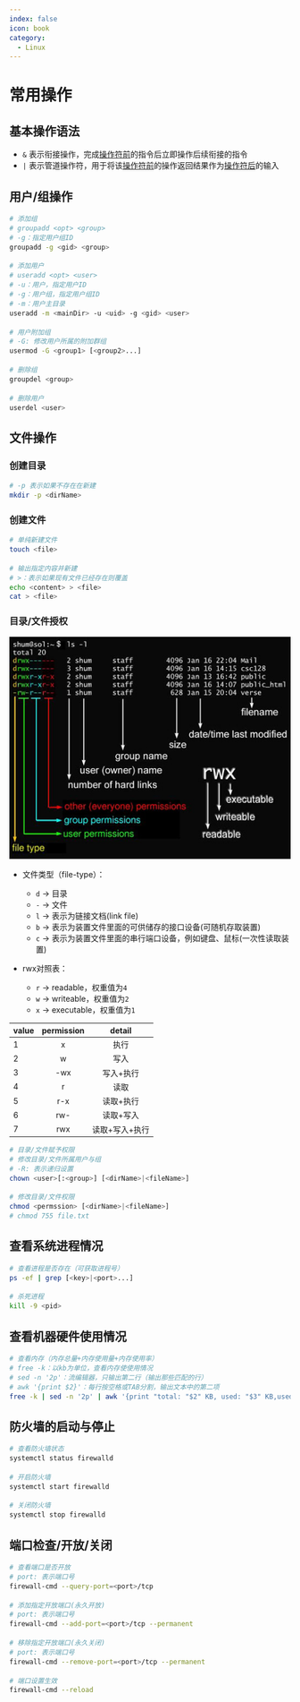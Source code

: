 ```yaml
---
index: false
icon: book
category:
  - Linux
---
```


# 常用操作

## 基本操作语法

- `&` 表示衔接操作，完成<u>操作符前</u>的指令后立即操作后续衔接的指令
- `|` 表示管道操作符，用于将该<u>操作符前</u>的操作返回结果作为<u>操作符后</u>的输入

## 用户/组操作

```sh
# 添加组
# groupadd <opt> <group>
# -g：指定用户组ID
groupadd -g <gid> <group>

# 添加用户
# useradd <opt> <user>
# -u：用户，指定用户ID
# -g：用户组，指定用户组ID
# -m：用户主目录
useradd -m <mainDir> -u <uid> -g <gid> <user>

# 用户附加组
# -G: 修改用户所属的附加群组
usermod -G <group1> [<group2>...]

# 删除组
groupdel <group>

# 删除用户
userdel <user>
```

## 文件操作

### 创建目录

```sh
# -p 表示如果不存在在新建
mkdir -p <dirName>
```

### 创建文件

```sh
# 单纯新建文件
touch <file>

# 输出指定内容并新建
# >：表示如果现有文件已经存在则覆盖
echo <content> > <file>
cat > <file>
```

### 目录/文件授权

![文件权限](./img/linux-file.jpg)

- 文件类型（file-type）：
  - `d` -> 目录
  - `-` -> 文件
  - `l` -> 表示为链接文档(link file)
  - `b` -> 表示为装置文件里面的可供储存的接口设备(可随机存取装置)
  - `c` -> 表示为装置文件里面的串行端口设备，例如键盘、鼠标(一次性读取装置)

- rwx对照表：
  - `r` -> readable，权重值为`4`
  - `w` -> writeable，权重值为`2`
  - `x` -> executable，权重值为`1`

| value | permission |     detail     |
| ----- | :--------: | :------------: |
| 1     |     x      |      执行      |
| 2     |     w      |      写入      |
| 3     |    -wx     |   写入+执行    |
| 4     |     r      |      读取      |
| 5     |    r-x     |   读取+执行    |
| 6     |    rw-     |   读取+写入    |
| 7     |    rwx     | 读取+写入+执行 |

```sh
# 目录/文件赋予权限
# 修改目录/文件所属用户与组
# -R: 表示递归设置
chown <user>[:<group>] [<dirName>|<fileName>]

# 修改目录/文件权限
chmod <permssion> [<dirName>|<fileName>]
# chmod 755 file.txt
```

## 查看系统进程情况

```sh
# 查看进程是否存在（可获取进程号）
ps -ef | grep [<key>|<port>...]

# 杀死进程
kill -9 <pid>
```

## 查看机器硬件使用情况

```sh
# 查看内存（内存总量+内存使用量+内存使用率）
# free -k：以kb为单位，查看内存使使用情况
# sed -n '2p'：流编辑器，只输出第二行（输出那些匹配的行）
# awk '{print $2}'：每行按空格或TAB分割，输出文本中的第二项
free -k | sed -n '2p' | awk '{print "total: "$2" KB, used: "$3" KB,used percent: "$3*100/$2"%"}'
```

## 防火墙的启动与停止

```sh
# 查看防火墙状态 
systemctl status firewalld

# 开启防火墙 
systemctl start firewalld  

# 关闭防火墙
systemctl stop firewalld
```

## 端口检查/开放/关闭

```sh
# 查看端口是否开放
# port: 表示端口号
firewall-cmd --query-port=<port>/tcp

# 添加指定开放端口(永久开放)
# port: 表示端口号
firewall-cmd --add-port=<port>/tcp --permanent

# 移除指定开放端口(永久关闭)
# port: 表示端口号
firewall-cmd --remove-port=<port>/tcp --permanent

# 端口设置生效
firewall-cmd --reload
```
